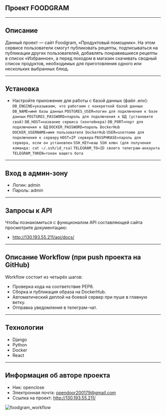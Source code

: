## Проект FOODGRAM
* * *
## Описание
Данный проект — сайт Foodgram, «Продуктовый помощник». На этом сервисе пользователи смогут публиковать рецепты, подписываться на публикации других пользователей, добавлять понравившиеся рецепты в список «Избранное», а перед походом в магазин скачивать сводный список продуктов, необходимых для приготовления одного или нескольких выбранных блюд.
* * *
## Установка
- Настройте приложение для работы с базой данных (файл .env):
`DB_ENGINE=указываем, что работаем с конкретной базой данных`
`DB_NAME=имя базы данных`
`POSTGRES_USER=логин для подключения к базе данных`
`POSTGRES_PASSWORD=пароль для подключения к БД (установите свой)`
`DB_HOST=название сервиса (контейнера)`
`DB_PORT=порт для подключения к БД`
`DOCKER_PASSWORD=пароль DockerHub`
`DOCKER_USERNAME=имя пользователя DockerHub`
`USER=username для подключения к серверу`
`HOST=IP сервера`
`PASSPHRASE=пароль для сервера, если он установлен`
`SSH_KEY=ваш SSH ключ (для получения команда: cat ~/.ssh/id_rsa)`
`TELEGRAM_TO=ID своего телеграм-аккаунта`
`TELEGRAM_TOKEN=токен вашего бота`
* * *
## Вход в админ-зону
- Логин: admin
- Пароль: admin
* * *
## Запросы к API
Чтобы познакомиться с функционалом API составляющей сайта просмотрите документацию:
- http://130.193.55.211/api/docs/
* * *
## Описание Workflow (при push проекта на GitHub)
Workflow состоит из четырёх шагов:
- Проверка кода на соответствие PEP8.
- Сборка и публикация образа на DockerHub.
- Автоматический деплой на боевой сервер при пуше в главную ветку.
- Отправка уведомления в телеграм-чат.
* * *
## Технологии
- Django
- Python
- Docker
- React
* * *
## Информация об авторе проекта 
- Ник: openclose
- Электронная почта: opendoor200179@gmail.com
- Ссылка на проект: http://130.193.55.211/

![foodgram_workflow](https://github.com/OpenedClosed/foodgram-project-react/actions/workflows/foodgram_workflow.yml/badge.svg)